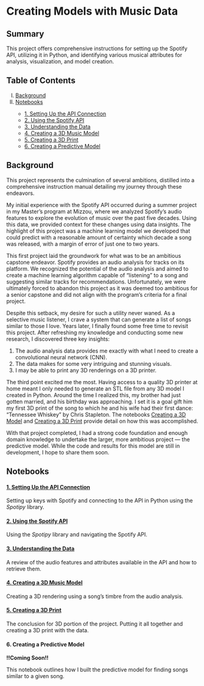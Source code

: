 
<!--Set environment and load needed functions-->

# Creating Models with Music Data

## Summary

This project offers comprehensive instructions for setting up the
Spotify API, utilizing it in Python, and identifying various musical
attributes for analysis, visualization, and model creation.

## Table of Contents

<ol type="I">
<li>
<a href='#Background'>Background</a>
</li>
<li>
<a href='#Notebooks'>Notebooks</a>
</li>
<ul>
<li>
<a href='#SettingUptheAPI'>1. Setting Up the API Connection</a>
</li>
<li>
<a href='#UsingtheAPI'>2. Using the Spotify API</a>
</li>
<li>
<a href='#UnderstandingtheData'>3. Understanding the Data</a>
</li>
<li>
<a href='#Create3DModel'>4. Creating a 3D Music Model</a>
</li>
<li>
<a href='#Create3DPrint'>5. Creating a 3D Print</a>
</li>
<li>
<a href='#CreatePredictiveModel'>6. Creating a Predictive Model</a>
</li>
</ul>
</ol>

## <a name="Background"></a>Background

This project represents the culmination of several ambitions, distilled
into a comprehensive instruction manual detailing my journey through
these endeavors.

My initial experience with the Spotify API occurred during a summer
project in my Master’s program at Mizzou, where we analyzed Spotify’s
audio features to explore the evolution of music over the past five
decades. Using this data, we provided context for these changes using
data insights. The highlight of this project was a machine learning
model we developed that could predict with a reasonable amount of
certainty which decade a song was released, with a margin of error of
just one to two years.

This first project laid the groundwork for what was to be an ambitious
capstone endeavor. Spotify provides an audio analysis for tracks on its
platform. We recognized the potential of the audio analysis and aimed to
create a machine learning algorithm capable of “listening” to a song and
suggesting similar tracks for recommendations. Unfortunately, we were
ultimately forced to abandon this project as it was deemed too ambitious
for a senior capstone and did not align with the program’s criteria for
a final project.

Despite this setback, my desire for such a utility never waned. As a
selective music listener, I crave a system that can generate a list of
songs similar to those I love. Years later, I finally found some free
time to revisit this project. After refreshing my knowledge and
conducting some new research, I discovered three key insights:

1.  The audio analysis data provides me exactly with what I need to
    create a convolutional neural network (CNN).
2.  The data makes for some very intriguing and stunning visuals.
3.  I may be able to print any 3D renderings on a 3D printer.

The third point excited me the most. Having access to a quality 3D
printer at home meant I only needed to generate an STL file from any 3D
model I created in Python. Around the time I realized this, my brother
had just gotten married, and his birthday was approaching. I set it is a
goal gift him my first 3D print of the song to which he and his wife had
their first dance: “Tennessee Whiskey” by Chris Stapleton. The notebooks
<a href='#Create3DModel'>Creating a 3D Model</a> and
<a href='#Create3DPrint'>Creating a 3D Print</a> provide detail on how
this was accomplished.

With that project completed, I had a strong code foundation and enough
domain knowledge to undertake the larger, more ambitious project — the
predictive model. While the code and results for this model are still in
development, I hope to share them soon.

## <a name="Notebooks"></a>Notebooks

#### <a name="SettingUptheAPI"></a><a href='https://nbviewer.org/github/JonYarber/music_modeling/blob/main/python/1)%20Setting%20Up%20the%20API%20Connection.ipynb'>1. Setting Up the API Connection</a>

Setting up keys with Spotify and connecting to the API in Python using
the *Spotipy* library.

#### <a name="UsingtheAPI"></a><a href='https://nbviewer.org/github/JonYarber/music_modeling/blob/main/python/2)%20Using%20the%20Spotify%20API.ipynb'>2. Using the Spotify API</a>

Using the *Spotipy* library and navigating the Spotify API.

#### <a name="Understanding the Data"></a><a href='https://nbviewer.org/github/JonYarber/music_modeling/blob/main/python/3.%20Understanding%20the%20Data.ipynb'>3. Understanding the Data</a>

A review of the audio features and attributes available in the API and
how to retrieve them.

#### <a name="Create3DModel"></a><a href='https://nbviewer.org/github/JonYarber/music_modeling/blob/main/python/4.%20Creating%20a%203D%20Music%20Model.ipynb'>4. Creating a 3D Music Model</a>

Creating a 3D rendering using a song’s timbre from the audio analysis.

#### <a name="Create3DPrint"></a><a href='https://nbviewer.org/github/JonYarber/music_modeling/blob/main/python/5.%20Creating%20a%203D%20Print.ipynb'>5. Creating a 3D Print</a>

The conclusion for 3D portion of the project. Putting it all together
and creating a 3D print with the data.

#### <a name="CreatePredictiveModel"></a>6. Creating a Predictive Model

**!!Coming Soon!!**

This notebook outlines how I built the predictive model for finding
songs similar to a given song.
